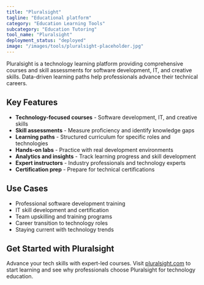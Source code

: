 ```yaml
---
title: "Pluralsight"
tagline: "Educational platform"
category: "Education Learning Tools"
subcategory: "Education Tutoring"
tool_name: "Pluralsight"
deployment_status: "deployed"
image: "/images/tools/pluralsight-placeholder.jpg"
---
```

Pluralsight is a technology learning platform providing comprehensive courses and skill assessments for software development, IT, and creative skills. Data-driven learning paths help professionals advance their technical careers.

## Key Features

- **Technology-focused courses** - Software development, IT, and creative skills
- **Skill assessments** - Measure proficiency and identify knowledge gaps
- **Learning paths** - Structured curriculum for specific roles and technologies
- **Hands-on labs** - Practice with real development environments
- **Analytics and insights** - Track learning progress and skill development
- **Expert instructors** - Industry professionals and technology experts
- **Certification prep** - Prepare for technical certifications

## Use Cases

- Professional software development training
- IT skill development and certification
- Team upskilling and training programs
- Career transition to technology roles
- Staying current with technology trends

## Get Started with Pluralsight

Advance your tech skills with expert-led courses. Visit [pluralsight.com](https://www.pluralsight.com) to start learning and see why professionals choose Pluralsight for technology education.
